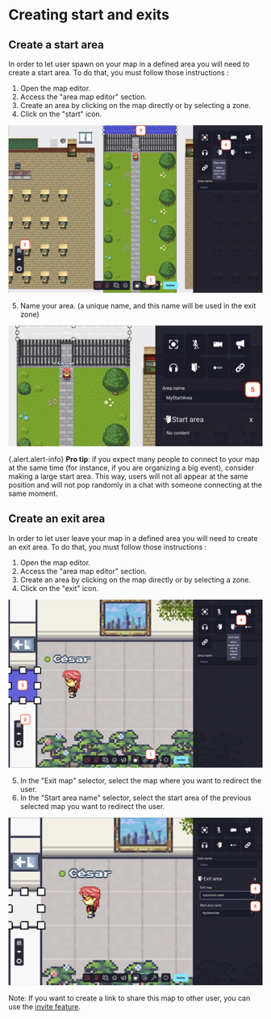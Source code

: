 # Creating start and exits

## Create a start area
In order to let user spawn on your map in a defined area you will need to create a start area.
To do that, you must follow those instructions :
1. Open the map editor.
2. Access the "area map editor" section.
3. Create an area by clicking on the map directly or by selecting a zone.
4. Click on the "start" icon.
<div class="row">
    <div class="col">
        <img src="../images/editor/start_area_1.png" class="figure-img img-fluid rounded" alt="" />
    </div>
</div>

5. Name your area. (a unique name, and this name will be used in the exit zone)
<div class="row">
    <div class="col">
        <img src="../images/editor/start_area_2.png" class="figure-img img-fluid rounded" alt="" />
    </div>
</div>

{.alert.alert-info}
**Pro tip**: if you expect many people to connect to your map at the same time (for instance, if you are organizing a big event), consider making a large start area. This way, users will not all appear at the same position and will not pop randomly in a chat with someone connecting at the same moment.

## Create an exit area
In order to let user leave your map in a defined area you will need to create an exit area.
To do that, you must follow those instructions :
1. Open the map editor.
2. Access the "area map editor" section.
3. Create an area by clicking on the map directly or by selecting a zone.
4. Click on the "exit" icon.
<div class="row">
    <div class="col">
        <img src="../images/editor/exit_area_1.png" class="figure-img img-fluid rounded" alt="" />
    </div>
</div>

5. In the "Exit map" selector, select the map where you want to redirect the user.
6. In the "Start area name" selector, select the start area of the previous selected map you want to redirect the user.
<div class="row">
    <div class="col">
        <img src="../images/editor/exit_area_2.png" class="figure-img img-fluid rounded" alt="" />
    </div>
</div>

Note: If you want to create a link to share this map to other user, you can use the [invite feature](../invite.md).

